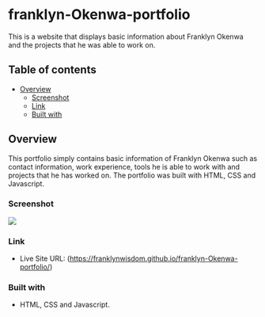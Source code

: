 # franklyn-Okenwa-portfolio

This is a website that displays basic information about Franklyn Okenwa and the projects that he was able to work on.

## Table of contents

- [Overview](#overview)
  - [Screenshot](#screenshot)
  - [Link](#link)
  - [Built with](#built-with)

## Overview
This portfolio simply contains basic information of Franklyn Okenwa such as contact information, work experience, tools he is able to work with and projects that he has worked on.
The portfolio was built with HTML, CSS and Javascript.

### Screenshot

![](https://github.com/franklynwisdom/franklyn-Okenwa-portfolio/blob/master/portfolio-home-page.png)

### Link
- Live Site URL: (https://franklynwisdom.github.io/franklyn-Okenwa-portfolio/)

### Built with

- HTML, CSS and Javascript.
